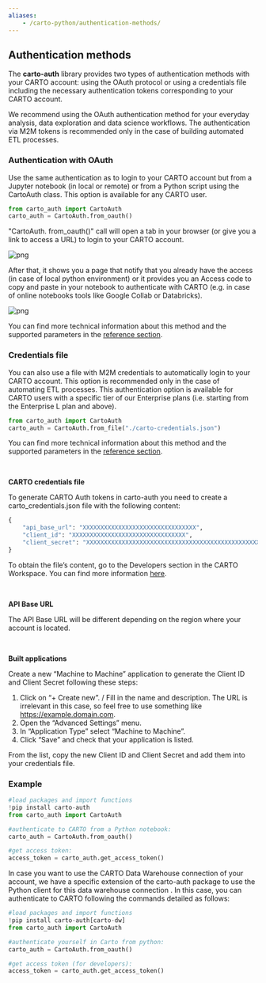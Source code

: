 ```yaml
---
aliases:
    - /carto-python/authentication-methods/
---
```


## Authentication methods


The **carto-auth** library provides two types of authentication methods with your CARTO account: using the OAuth protocol or using a credentials file including the necessary authentication tokens corresponding to your CARTO account. 

We recommend using the OAuth authentication method for your everyday analysis, data exploration and data science workflows. The authentication via M2M tokens is recommended only in the case of building automated ETL processes.


### Authentication with OAuth

Use the same authentication as to login to your CARTO account but from a Jupyter notebook (in local or remote) or from a Python script using the CartoAuth class. This option is available for any CARTO user.

```python
from carto_auth import CartoAuth
carto_auth = CartoAuth.from_oauth()
```

"CartoAuth. from_oauth()" call will open a tab in your browser (or give you a link to access a URL) to login to your CARTO account. 

![png](/img/carto-python/login.png)

After that, it shows you a page that notify that you already have the access (in case of local python environment) or it provides you an Access code to copy and paste in your notebook to authenticate with CARTO (e.g. in case of online notebooks tools like Google Collab or Databricks).

![png](/img/carto-python/copy_clipboard.png)

You can find more technical information about this method and the supported parameters in the [reference section](https://docs.carto.com/carto-python/reference/#cartoauthfrom_oauth).


### Credentials file

You can also use a file with M2M credentials to automatically login to your CARTO account. This option is recommended only in the case of automating ETL processes. This authentication option is available for CARTO users with a specific tier of our Enterprise plans (i.e. starting from the Enterprise L plan and above).

```python
from carto_auth import CartoAuth
carto_auth = CartoAuth.from_file("./carto-credentials.json")
```

You can find more technical information about this method and the supported parameters in the [reference section](https://docs.carto.com/carto-python/reference/#cartoauthfrom_file).

</br>

**CARTO credentials file**

To generate CARTO Auth tokens in carto-auth you need to create a carto_credentials.json file with the following content:
```python
{
    "api_base_url": "XXXXXXXXXXXXXXXXXXXXXXXXXXXXXXXX",
    "client_id": "XXXXXXXXXXXXXXXXXXXXXXXXXXXXXXXX",
    "client_secret": "XXXXXXXXXXXXXXXXXXXXXXXXXXXXXXXXXXXXXXXXXXXXXXXXXXXXXXXXXXXXXXXX"
}
```

To obtain the file’s content, go to the Developers section in the CARTO Workspace. You can find more information [here](https://docs.carto.com/carto-user-manual/developers/carto-for-developers/#carto-for-developers).

</br>

**API Base URL**

The API Base URL will be different depending on the region where your account is located.

</br>

**Built applications**

Create a new “Machine to Machine” application to generate the Client ID and Client Secret following these steps:
1) Click on “+ Create new”.
/ Fill in the name and description. The URL is irrelevant in this case, so feel free to use something like https://example.domain.com.
2) Open the “Advanced Settings” menu.
3) In “Application Type” select “Machine to Machine”.
4) Click “Save” and check that your application is listed.

From the list, copy the new Client ID and Client Secret and add them into your credentials file.


### Example

```python
#load packages and import functions
!pip install carto-auth
from carto_auth import CartoAuth

#authenticate to CARTO from a Python notebook:
carto_auth = CartoAuth.from_oauth()

#get access token:
access_token = carto_auth.get_access_token()
```

In case you want to use the CARTO Data Warehouse connection of your account, we have a specific extension of the carto-auth package to use the Python client for this data warehouse connection . In this case, you can authenticate to CARTO following the commands detailed as follows:

```python
#load packages and import functions
!pip install carto-auth[carto-dw]
from carto_auth import CartoAuth

#authenticate yourself in Carto from python:
carto_auth = CartoAuth.from_oauth()

#get access token (for developers):
access_token = carto_auth.get_access_token()
```